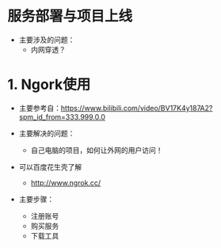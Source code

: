 # 服务部署与项目上线

- 主要涉及的问题：
  - 内网穿透？

# 1. Ngork使用

- 主要参考自：https://www.bilibili.com/video/BV17K4y187A2?spm_id_from=333.999.0.0

- 主要解决的问题：
  
  - 自己电脑的项目，如何让外网的用户访问！

- 可以百度花生壳了解
  
  - http://www.ngrok.cc/

- 主要步骤：
  
  - 注册账号
  - 购买服务
  - 下载工具